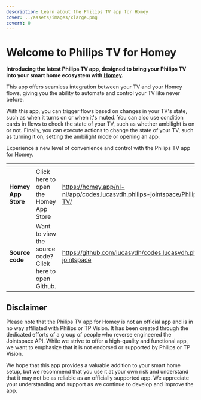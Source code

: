 ```yaml
---
description: Learn about the Philips TV app for Homey
cover: ../assets/images/xlarge.png
coverY: 0
---
```


# Welcome to Philips TV for Homey

**Introducing the latest Philips TV app, designed to bring your Philips TV into your smart home ecosystem with** [**Homey**](https://homey.app)**.**

This app offers seamless integration between your TV and your Homey flows, giving you the ability to automate and control your TV like never before.

With this app, you can trigger flows based on changes in your TV's state, such as when it turns on or when it's muted. You can also use condition cards in flows to check the state of your TV, such as whether ambilight is on or not. Finally, you can execute actions to change the state of your TV, such as turning it on, setting the ambilight mode or opening an app.

Experience a new level of convenience and control with the Philips TV app for Homey.



<table data-card-size="large" data-view="cards"><thead><tr><th></th><th></th><th data-hidden data-card-target data-type="content-ref"></th><th data-hidden data-card-cover data-type="files"></th></tr></thead><tbody><tr><td><strong>Homey App Store</strong></td><td>Click here to open the Homey App Store</td><td><a href="https://homey.app/nl-nl/app/codes.lucasvdh.philips-jointspace/Philips-TV/">https://homey.app/nl-nl/app/codes.lucasvdh.philips-jointspace/Philips-TV/</a></td><td><a href="../assets/images/large.png">large.png</a></td></tr><tr><td><strong>Source code</strong></td><td>Want to view the source code? Click here to open Github.</td><td><a href="https://github.com/lucasvdh/codes.lucasvdh.philips-jointspace">https://github.com/lucasvdh/codes.lucasvdh.philips-jointspace</a></td><td><a href=".gitbook/assets/codes.lucasvdh.philips-jointspace.png">codes.lucasvdh.philips-jointspace.png</a></td></tr></tbody></table>

## Disclaimer

Please note that the Philips TV app for Homey is not an official app and is in no way affiliated with Philips or TP Vision. It has been created through the dedicated efforts of a group of people who reverse engineered the Jointspace API. While we strive to offer a high-quality and functional app, we want to emphasize that it is not endorsed or supported by Philips or TP Vision.

We hope that this app provides a valuable addition to your smart home setup, but we recommend that you use it at your own risk and understand that it may not be as reliable as an officially supported app. We appreciate your understanding and support as we continue to develop and improve the app.
